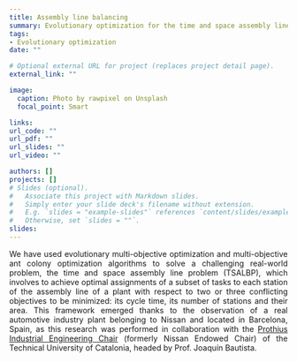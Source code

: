 ```yaml
---
title: Assembly line balancing
summary: Evolutionary optimization for the time and space assembly line problem
tags:
- Evolutionary optimization
date: ""

# Optional external URL for project (replaces project detail page).
external_link: ""

image:
  caption: Photo by rawpixel on Unsplash
  focal_point: Smart

links: 
url_code: ""
url_pdf: ""
url_slides: ""
url_video: ""

authors: []
projects: []
# Slides (optional).
#   Associate this project with Markdown slides.
#   Simply enter your slide deck's filename without extension.
#   E.g. `slides = "example-slides"` references `content/slides/example-slides.md`.
#   Otherwise, set `slides = ""`.
slides: 
---
```


<div style="text-align: justify">
We have used evolutionary multi-objective optimization and multi-objective ant colony optimization algorithms to solve a challenging real-world problem, the time and space assembly line problem (TSALBP), which involves to achieve optimal assignments of a subset of tasks to each station of the assembly line of a plant with respect to two or three conflicting objectives to be minimized: its cycle time, its number of stations and their area. This framework emerged thanks to the observation of a real automotive industry plant belonging to Nissan and located in Barcelona, Spain, as this research was performed in collaboration with the <a class="one" href="http://www.nissanchair.com/?lang=en">Prothius Industrial Engineering Chair</a> (formerly Nissan Endowed Chair) of the Technical University of Catalonia, headed by Prof. Joaquín Bautista.
</div>
